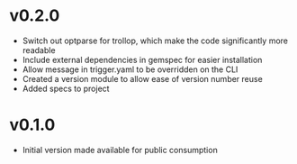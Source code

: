 v0.2.0
==
* Switch out optparse for trollop, which make the code significantly more readable
* Include external dependencies in gemspec for easier installation
* Allow message in trigger.yaml to be overridden on the CLI
* Created a version module to allow ease of version number reuse
* Added specs to project

v0.1.0
==
* Initial version made available for public consumption
